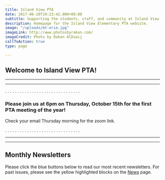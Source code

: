 ```yaml
---
title: Island View PTA
date: 2017-06-28T19:23:42.000+00:00
subtitle: Supporting the students, staff, and community at Island View Elementary.
description: Homepage for the Island View Elementary PTA website.
image: "/uploads/mt-erie.jpg"
imageLink: http://www.photosbyrakan.com/
imageCredit: Photo by Rakan AlDuaij
callToAction: true
type: page

---
```

## Welcome to Island View PTA!

***

***

. . . . . . . . . . . . . . . . . . . . . . . . . . . . . . .

### Please join us at 6pm on Thursday, October 15th for the first PTA meeting of the year!

Check your email Thursday morning for the zoom link.

. . . . . . . . . . . . . . . . . . . . . . . . . . . . . . .

***

***

## Monthly Newsletters

Please click the blue buttons below to read our most recent newsletters.
For past issues, please see the yellow highlighted blocks on the [News](/news) page.